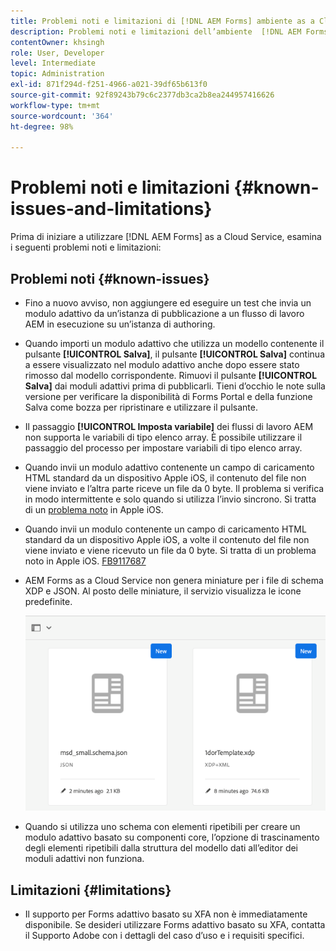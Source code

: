 ```yaml
---
title: Problemi noti e limitazioni di [!DNL AEM Forms] ambiente as a Cloud Service
description: Problemi noti e limitazioni dell’ambiente  [!DNL AEM Forms] as a Cloud Service.
contentOwner: khsingh
role: User, Developer
level: Intermediate
topic: Administration
exl-id: 871f294d-f251-4966-a021-39df65b613f0
source-git-commit: 92f89243b79c6c2377db3ca2b8ea244957416626
workflow-type: tm+mt
source-wordcount: '364'
ht-degree: 98%

---
```


# Problemi noti e limitazioni {#known-issues-and-limitations}

Prima di iniziare a utilizzare [!DNL AEM Forms] as a Cloud Service, esamina i seguenti problemi noti e limitazioni:

## Problemi noti {#known-issues}

* Fino a nuovo avviso, non aggiungere ed eseguire un test che invia un modulo adattivo da un’istanza di pubblicazione a un flusso di lavoro AEM in esecuzione su un’istanza di authoring.

* Quando importi un modulo adattivo che utilizza un modello contenente il pulsante **[!UICONTROL Salva]**, il pulsante **[!UICONTROL Salva]** continua a essere visualizzato nel modulo adattivo anche dopo essere stato rimosso dal modello corrispondente. Rimuovi il pulsante **[!UICONTROL Salva]** dai moduli adattivi prima di pubblicarli. Tieni d’occhio le note sulla versione per verificare la disponibilità di Forms Portal e della funzione Salva come bozza per ripristinare e utilizzare il pulsante.

* Il passaggio **[!UICONTROL Imposta variabile]** dei flussi di lavoro AEM non supporta le variabili di tipo elenco array. È possibile utilizzare il passaggio del processo per impostare variabili di tipo elenco array.

* Quando invii un modulo adattivo contenente un campo di caricamento HTML standard da un dispositivo Apple iOS, il contenuto del file non viene inviato e l’altra parte riceve un file da 0 byte. Il problema si verifica in modo intermittente e solo quando si utilizza l’invio sincrono. Si tratta di un [problema noto](https://feedbackassistant.apple.com/feedback/9117687) in Apple iOS.

* Quando invii un modulo contenente un campo di caricamento HTML standard da un dispositivo Apple iOS, a volte il contenuto del file non viene inviato e viene ricevuto un file da 0 byte. Si tratta di un problema noto in Apple iOS. [FB9117687](https://feedbackassistant.apple.com/feedback/9117687)

* AEM Forms as a Cloud Service non genera miniature per i file di schema XDP e JSON. Al posto delle miniature, il servizio visualizza le icone predefinite.

  ![Problema noto nelle miniature di Forms](/help/forms/assets/forms-tumbnail-known-issue.png)

* Quando si utilizza uno schema con elementi ripetibili per creare un modulo adattivo basato su componenti core, l’opzione di trascinamento degli elementi ripetibili dalla struttura del modello dati all’editor dei moduli adattivi non funziona.

## Limitazioni {#limitations}

* Il supporto per Forms adattivo basato su XFA non è immediatamente disponibile. Se desideri utilizzare Forms adattivo basato su XFA, contatta il Supporto Adobe con i dettagli del caso d’uso e i requisiti specifici.

